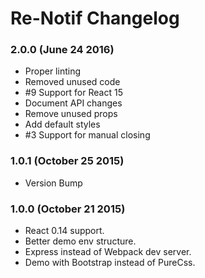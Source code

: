 # Re-Notif Changelog

### 2.0.0 (June 24 2016)
- Proper linting
- Removed unused code
- #9 Support for React 15
- Document API changes
- Remove unused props
- Add default styles
- #3 Support for manual closing

### 1.0.1 (October 25 2015)
- Version Bump

### 1.0.0 (October 21 2015)
- React 0.14 support.
- Better demo env structure.
- Express instead of Webpack dev server.
- Demo with Bootstrap instead of PureCss.

